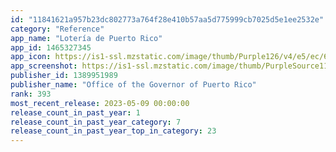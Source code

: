 ```yaml
---
id: "11841621a957b23dc802773a764f28e410b57aa5d775999cb7025d5e1ee2532e"
category: "Reference"
app_name: "Lotería de Puerto Rico"
app_id: 1465327345
app_icon: https://is1-ssl.mzstatic.com/image/thumb/Purple126/v4/e5/ec/69/e5ec690e-7b55-8acf-1c5c-590e1265c20b/AppIcons-1x_U007emarketing-0-7-0-85-220.png/1024x1024bb.png
app_screenshot: https://is1-ssl.mzstatic.com/image/thumb/PurpleSource116/v4/8b/99/ee/8b99ee94-ba72-a562-b4a6-1aeb6d5251ad/fc993f50-e961-4e83-8042-558fb03cb048_IMG_0005.png/1242x2208bb.png
publisher_id: 1389951989
publisher_name: "Office of the Governor of Puerto Rico"
rank: 393
most_recent_release: 2023-05-09 00:00:00
release_count_in_past_year: 1
release_count_in_past_year_category: 7
release_count_in_past_year_top_in_category: 23
---
```

